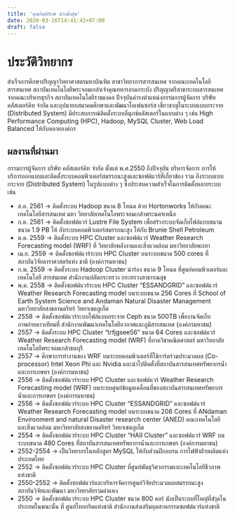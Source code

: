 ```yaml
---
title: 'คุณกิตติรักษ์ ม่วงมิ่งสุข'
date: 2020-03-16T14:41:42+07:00
draft: false
---
```


# ประวัติวิทยากร

สำเร็จการศึกษาปริญญาวิทยาศาสตรมหาบัณฑิต สาขาวิทยาการสารสนเทศ จากคณะเทคโนโลยีสารสนเทศ
สถาบันเทคโนโลยีพระจอมเกล้าเจ้าคุณทหารลาดกระบัง ปริญญาตรีสาขาระบบสารสนเทศ จากคณะบริหารธุรกิจ
สถาบันเทคโนโลยีราชมงคล <!--more--> ปัจจุบันดำรงตำแหน่งกรรมการผู้จัดการ บริษัท คลัสเตอร์คิท จำกัด และอุปนายกสมาคมศึกษาและพัฒนาโอเพ่นซอร์ส เชี่ยวชาญในระบบแบบกระจาย (Distributed System)  มีประสบการณ์ติดตั้งระบบลีนุกซ์คลัสเตอร์ในแบบต่าง ๆ เช่น High Performance Computing (HPC), Hadoop, MySQL Cluster, Web Load Balanced ให้กับหลายองค์กร

## ผลงานที่ผ่านมา
กรรมการผู้จัดการ บริษัท คลัสเตอร์คิท จำกัด ตั้งแต่ พ.ศ.2550 ถึงปัจจุบัน
บริหารจัดการ การให้บริการออกแบบและติดตั้งระบบคอมพิวเตอร์สมรรถนะสูงและซอฟต์แวร์ที่เกี่ยวข้อง รวม
ถึงระบบแบบกระจาย (Distributed System) ในรูปแบบต่าง ๆ ซึ่งประสบความสำเร็จในการติดตั้งหลายระบบ เช่น

- ส.ค. 2561 -> ติดตั้งระบบ Hadoop ขนาด 8 โหนด ด้วย Hortonworks ให้กับคณะเทคโนโลยีสารสนเทศ มหา
วิทยาลัยเทคโนโลพระจอมเกล้าพระนครเหนือ
- ก.ค. 2561 -> ติดตั้งซอฟต์แวร์ Lustre File System เพื่อสร้างระบบจัดเก็บไฟล์แบบขนาน ขนาด 1.9 PB ให้
กับระบบคอมพิวเตอร์สมรรถนะสูง ให้กับ Brunie Shell Petroleum
- ต.ค. 2559 -> ติดตั้งระบบ HPC Cluster และซอฟต์แวร์ Weather Research Forecasting model (WRF) ที่
วิทยาลัยพลังงานและสิ่งแวดล้อม มหาวิทยาลัยพะเยา
- เม.ย. 2559 -> ติดตั้งซอฟต์แวร์ระบบ HPC Cluster บนระบบขนาด 500 cores ที่สถาบันวิจัยดาราศาสตร์แห่ง
ชาติ (องค์การมหาชน)
- ก.พ. 2559 -> ติดตั้งระบบ Hadoop Cluster นำร่อง ขนาด 9 โหนด ที่ศูนย์คอมพิวเตอร์และเทคโนโลยี
สารสนเทศ สำนักงานปลัดกระทรวง กระทรวงสาธารณสุข
- พ.ค. 2558 -> ติดตั้งซอฟต์แวร์ระบบ HPC Cluster “ESSANDGRID” และซอฟต์แวร์ Weather Research
Forecasting model บนระบบขนาด 256 Cores ที่ School of Earth System Science and Andaman
Natural Disaster Management มหาวิทยาลัยสงขลานคริทร์ วิทยาเขตภูเก็ต
- 2558 -> ติดตั้งซอฟต์แวร์ระบบไฟล์แบบกระจาย Ceph ขนาด 500TB เพื่องานจัดเก็บภาพถ่ายดาวเทียมที่
สำนักงานพัฒนาเทคโนโลยีอวกาศและภูมิสารสนเทศ (องค์กรมหาชน)
- 2557 -> ติดตั้งระบบ HPC Cluster “trfjgsee56” ขนาด 64 Cores และซอฟต์แวร์ Weather Research
Forecasting model (WRF) ที่ภาควิชาคณิตศาสตร์ มหาวิทยาลัยเทคโนโลยีพระจอมเกล้าธนบุรี
- 2557 -> ศึกษาการทำงานของ WRF บนระบบคอมพิวเตอร์ที่ใช้การ์ดร่วมประมวลผล (Co-processor) Intel
Xeon Phi และ Nvidia และนำไปติดตั้งที่สถาบันสารสนเทศทรัพยากรน้ำและการเกษตร (องค์การมหาชน)
- 2556 -> ติดตั้งซอฟต์แวร์ระบบ HPC Cluster และซอฟต์แวร์ Weather Research Forecasting model
(WRF) บนระบบศูนย์ข้อมูลเคลื่อนที่ของสถาบันสารสนเทศทรัพยากรน้ำและการเกษตร (องค์การมหาชน)
- 2556 -> ติดตั้งซอฟต์แวร์ระบบ HPC Cluster “ESSANDGRID” และซอฟต์แวร์ Weather Research
Forecasting model บนระบบขนาด 208 Cores ที่ ANdaman Environment and natural Disaster
research center (ANED) คณะเทคโนโลยีและสิ่งแวดล้อม มหาวิทยาลัยสงขลานคริทร์ วิทยาเขตภูเก็ต
- 2554 -> ติดตั้งซอฟต์แวร์ระบบ HPC Cluster “HAII Cluster” และซอฟต์แวร์ WRF บนระบบขนาด 480
Cores ที่่สถาบันสารสนเทศทรัพยากรน้ำและการเกษตร (องค์การมหาชน)
- 2552-2554 -> เป็นวิทยากรในหลักสูตร MySQL ให้กับส่วนฝึกอบรม การไฟฟ้าฝ่ายผลิตแห่งประเทศไทย
- 2552 -> ติดตั้งซอฟต์แวร์ระบบ HPC Cluster ที่ศูนย์พันธุวิศวกรรมและเทคโนโลยีชีวภาพแห่งชาติ
- 2550-2552 -> ติดตั้งซอฟต์แวร์และบริหารจัดการศูนย์วิจัยประมวลผลสมรรถนะสูง สถาบันวิจัยและพัฒนา
มหาวิทยาลัยรามคำแหง
- 2550 -> ติดตั้งซอฟต์แวร์ระบบ HPC Cluster ขนาด 800 คอร์ นับเป็นระบบที่ใหญ่ที่สำุดในประเทศในขณะนั้น ที่
ศูนย์ไทยกริดแห่งชาติ สำนักงานส่งเสริมอุตสาหกรรมซอฟต์แวร์แห่งชาติ